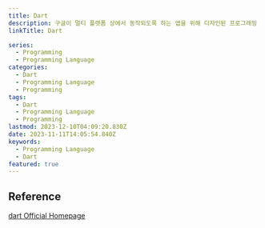 ```yaml
---
title: Dart
description: 구글이 멀티 플랫폼 상에서 동작되도록 하는 앱을 위해 디자인된 프로그래밍 언어
linkTitle: Dart

series:
  - Programming
  - Programming Language
categories:
  - Dart
  - Programming Language
  - Programming
tags:
  - Dart
  - Programming Language
  - Programming
lastmod: 2023-12-10T04:09:20.830Z
date: 2023-11-11T14:05:54.840Z
keywords:
  - Programming Language
  - Dart
featured: true
---
```


## Reference

[dart Official Homepage](https://dart.dev/)
